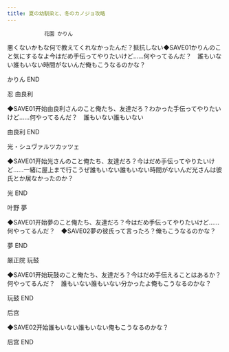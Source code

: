 ```yaml
---
title: 夏の幼馴染と、冬のカノジョ攻略
---
```


                花園 かりん

悪くないかもな何で教えてくれなかったんだ？抵抗しない◆SAVE01かりんのこと気にするなよ今はだめ手伝ってやりたいけど……何やってるんだ？　誰もいない誰もいない時間がないんだ俺もこうなるのかな？

かりん END

忍 由良利

◆SAVE01开始由良利さんのこと俺たち、友達だろ？わかった手伝ってやりたいけど……何やってるんだ？　誰もいない誰もいない

由良利 END

光・シュヴァルツカッツェ

◆SAVE01开始光さんのこと俺たち、友達だろ？今はだめ手伝ってやりたいけど……一緒に屋上まで行こうぜ誰もいない誰もいない時間がないんだ光さんは彼氏とか居なかったのか？

光 END

叶野 夢

◆SAVE01开始夢のこと俺たち、友達だろ？今はだめ手伝ってやりたいけど……何やってるんだ？　◆SAVE02夢の彼氏って言ったろ？俺もこうなるのかな？

夢 END

厳正院 玩鼓

◆SAVE01开始玩鼓のこと俺たち、友達だろ？今はだめ手伝えることはあるか？　何やってるんだ？　誰もいない誰もいない分かったよ俺もこうなるのかな？

玩鼓 END

后宫

◆SAVE02开始誰もいない誰もいない俺もこうなるのかな？

后宫 END
              
